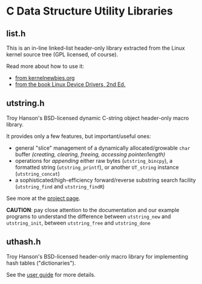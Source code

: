 # C Data Structure Utility Libraries

## list.h

This is an in-line linked-list header-only library extracted from the Linux kernel source tree (GPL licensed, of course).

Read more about how to use it:

* [from kernelnewbies.org](https://kernelnewbies.org/FAQ/LinkedLists)
* [from the book Linux Device Drivers, 2nd Ed.](https://www.oreilly.com/library/view/linux-device-drivers/0596000081/ch10s05.html)

## utstring.h

Troy Hanson's BSD-licensed dynamic C-string object header-only macro library.

It provides only a few features, but important/useful ones:

* general "slice" management of a dynamically allocated/growable `char` buffer *(creating, clearing, freeing, accessing pointer/length)*
* operations for *appending* either raw bytes (`utstring_bincpy`), a formatted string (`utstring_printf`), or another `UT_string` instance (`utstring_concat`)
* a sophisticated/high-efficiency forward/reverse substring search facility (`utstring_find` and `utstring_findR`)

See more at the [project page](https://troydhanson.github.io/uthash/utstring.html).

**CAUTION**: pay close attention to the documentation and our example programs to understand the difference between `utstring_new` and `utstring_init`, between `utstring_free` and `utstring_done`

## uthash.h

Troy Hanson's BSD-licensed header-only macro library for implementing hash tables ("dictionaries").

See the [user guide](https://troydhanson.github.io/uthash/userguide.html) for more details.
